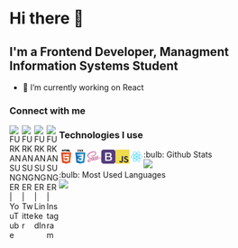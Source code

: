 # Hi there 👋

## I'm a Frontend Developer, Managment Information Systems Student

- 🔭 I’m currently working on React

### Connect with me

[<img align="left" alt="FURKANSUNGER | YouTube" width="22px" src="https://cdn.jsdelivr.net/npm/simple-icons@v3/icons/youtube.svg" />][youtube]
[<img align="left" alt="FURKANSUNGER | Twitter" width="22px" src="https://cdn.jsdelivr.net/npm/simple-icons@v3/icons/twitter.svg" />][twitter]
[<img align="left" alt="FURKANSUNGER | LinkedIn" width="22px" src="https://cdn.jsdelivr.net/npm/simple-icons@v3/icons/linkedin.svg" />][linkedin]
[<img align="left" alt="FURKANSUNGER | Instagram" width="22px" src="https://cdn.jsdelivr.net/npm/simple-icons@v3/icons/instagram.svg" />][instagram]

### Technologies I use

<img align="left" src="https://raw.githubusercontent.com/github/explore/80688e429a7d4ef2fca1e82350fe8e3517d3494d/topics/html/html.png" width="25" height="25" />
<img align="left" src="https://raw.githubusercontent.com/github/explore/80688e429a7d4ef2fca1e82350fe8e3517d3494d/topics/css/css.png" width="25" height="25" />
<img align="left" src="https://raw.githubusercontent.com/github/explore/80688e429a7d4ef2fca1e82350fe8e3517d3494d/topics/sass/sass.png" width="25" height="25" />
<img align="left" src="https://raw.githubusercontent.com/github/explore/80688e429a7d4ef2fca1e82350fe8e3517d3494d/topics/bootstrap/bootstrap.png" width="25" height="25" />
<img align="left" src="https://raw.githubusercontent.com/github/explore/80688e429a7d4ef2fca1e82350fe8e3517d3494d/topics/javascript/javascript.png" width="25" height="25" />
<img align="left" src="https://raw.githubusercontent.com/github/explore/80688e429a7d4ef2fca1e82350fe8e3517d3494d/topics/react/react.png" width="25" height="25" />


<summary>:bulb: Github Stats</summary>
<img src="https://github-readme-stats.vercel.app/api?username=FurkanSunger&theme=radical" >

<summary>:bulb:  Most Used Languages</summary>
<img src="https://github-readme-stats.vercel.app/api/top-langs/?username=FurkanSunger&layout=compact" >

[twitter]: https://twitter.com/furkan_sunger
[youtube]: https://www.youtube.com/channel/UCTVgT2ef5OZgI7a5rIQGOWQ
[instagram]: https://www.instagram.com/furkansunger/
[linkedin]: https://www.linkedin.com/in/furkan-sunger/
